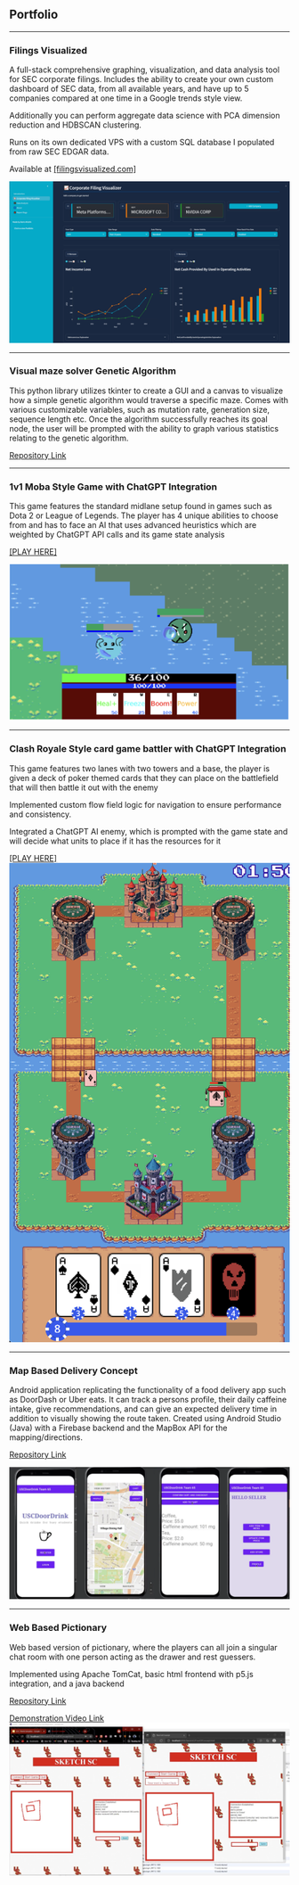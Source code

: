 ## Portfolio

---

### Filings Visualized

A full-stack comprehensive graphing, visualization, and data analysis tool for SEC corporate filings. Includes the ability to create your own custom dashboard of SEC data, from all available years, and have up to 5 companies compared at one time in a Google trends style view. 

Additionally you can perform aggregate data science with PCA dimension reduction and HDBSCAN clustering.

Runs on its own dedicated VPS with a custom SQL database I populated from raw SEC EDGAR data. 

Available at <a href="https://filingsvisualized.com/">[filingsvisualized.com]</a>

<img src="images/filingsvisualized.PNG"/>

---

### Visual maze solver Genetic Algorithm 

This python library utilizes tkinter to create a GUI and a canvas to visualize how a simple genetic algorithm would traverse a specific maze. Comes with various customizable variables, such as mutation rate, generation size, sequence length etc. Once the algorithm successfully reaches its goal node, the user will be prompted with the ability to graph various statistics relating to the genetic algorithm.

<a href="https://github.com/DenisMistrikUSC/PythonGeneticAlgorithmMaze">Repository Link</a> 

---
### 1v1 Moba Style Game with ChatGPT Integration

This game features the standard midlane setup found in games such as Dota 2 or League of Legends.
The player has 4 unique abilities to choose from and has to face an AI that uses advanced heuristics which 
are weighted by ChatGPT API calls and its game state analysis

<a href="https://mistrik.itch.io/mobagpt">[PLAY HERE]</a>

<img src="images/moba.png"/>

---

### Clash Royale Style card game battler with ChatGPT Integration

This game features two lanes with two towers and a base, the player is given a deck of poker themed cards that they 
can place on the battlefield that will then battle it out with the enemy

Implemented custom flow field logic for navigation to ensure performance and consistency.

Integrated a ChatGPT AI enemy, which is prompted with the game state and will decide what units to place if it has the resources for it

<a href="https://mistrik.itch.io/card-battler-with-chatgpt-enemy">[PLAY HERE]</a>
<img src="images/cardbattler.png"/>

---

### Map Based Delivery Concept

Android application replicating the functionality of a food delivery app such as DoorDash or Uber eats. It can track a persons profile, their daily caffeine intake, give recommendations, and can give an expected delivery time in addition to visually showing the route taken. Created using Android Studio (Java) with a Firebase backend and the MapBox API for the mapping/directions.

<a href="https://github.com/DenisMistrikUSC/MapBasedDeliveryApp">Repository Link</a> 

<img src="images/mapdelivery.png"/>

---

### Web Based Pictionary

Web based version of pictionary, where the players can all join a singular chat room with one person acting as the
drawer and rest guessers. 

Implemented using Apache TomCat, basic html frontend with p5.js integration, and a java backend

<a href="https://github.com/DenisMistrikUSC/Personal/tree/main/SketchSC">Repository Link</a> 

<a href="https://drive.google.com/file/d/1nUVJBlB4Cgj1-LECoIpvSNTAdJpHIf1b/view?usp=sharing">Demonstration Video Link</a> 
<img src="images/pictionary.png"/>
